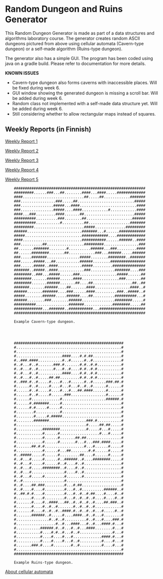 # Random Dungeon and Ruins Generator

This Random Dungeon Generator is made as part of a data structures and algorithms laboratory course. The generator creates random ASCII dungeons pictured from above using cellular automata (Cavern-type dungeon) or a self-made algorithm (Ruins-type dungeon).

The generator also has a simple GUI. The program has been coded using java on a gradle build. Please refer to documentation for more details.

**KNOWN ISSUES**

* Cavern-type dungeon also forms caverns with inaccessible places. Will be fixed during week 6.
* GUI window showing the generated dungeon is missing a scroll bar. Will be added during week 6.
* Random class not implemented with a self-made data structure yet. Will be added during week 6.
* Still considering whether to allow rectangular maps instead of squares.


## Weekly Reports (in Finnish)

[Weekly Report 1](https://github.com/lauriap/random-dungeons/blob/master/documentation/viikkoraportti_1.md)

[Weekly Report 2](https://github.com/lauriap/random-dungeons/blob/master/documentation/viikkoraportti_2.md)

[Weekly Report 3](https://github.com/lauriap/random-dungeons/blob/master/documentation/viikkoraportti_3.md)

[Weekly Report 4](https://github.com/lauriap/random-dungeons/blob/master/documentation/viikkoraportti_4.md)

[Weekly Report 5](https://github.com/lauriap/random-dungeons/blob/master/documentation/viikkoraportti_5.md)



		############################################################
		#########......###...##........####...####.....#############
		####............................##.....##............#######
		###................###.....##..........................#####
		###...............#####...####..........................####
		###...............#####....####............#............####
		####...###.........####.......##.......................#####
		##########..........###........##.....................######
		##########...........#..........##...................#######
		#########.......................#####..............#########
		######.........................#######...#......############
		#####..........................############....#############
		####...........................###########......######..####
		###..........##.................#########................###
		##.......#######........#..........######...###.........####
		##......########.......##............###...######.....######
		###.....#######...............#####........########..#######
		###......#####...##...........######........################
		###......#####..####...........#####.........###############
		#######..#####..####............###...........#######....###
		########..###...#####......###.................#####......##
		########.......######......####.................###.......##
		########.......######.......##....##..................##..##
		#######.......######....##.......####................####..#
		######.......#######....###......####..........###..#####..#
		#####........######.....######....##..........##########...#
		######........###........######...............########.....#
		##########...............#######.............########.....##
		#############...#######..###########...#####################
		############################################################  
		
		Example Cavern-type dungeon.




		##################################################
		#................................................#
		#................................................#
		#.....................####....#.#.##.............#
		#..###.####...........#..#......#..#.............#
		#..#...#..#.......###.#.......#.#..#.#...........#
		#..#...#..#.......#...#..#....#.#..#.#...........#
		#..#...#..#...........####....#.#..#.#...........#
		#..#...#..#.....##.##.........#.#..#.#...........#
		#..###.#..#.....#....#...#......#..#......###.##.#
		#......#..#.....#....#...#...#..#..#......#......#
		#......#..#.....#....#...#...##.####......#......#
		#......#..#.....#......###................#......#
		#......#.............#....................######.#
		#......#.#######.....#...........................#
		#......#.#.....#.....#...........................#
		#........#...........#...........................#
		#........#.....#.#####...........................#
		#........#######.................###.#...........#
		#................................#.....##.##.....#
		#............########............#.....#...#.....#
		#............#......#..................#...#.....#
		#............#......#.......##.##................#
		#............#......#.......#...#...###.####.....#
		#.......##.#.#..................#...#......#.....#
		#............#......#...##........#.#......#.....#
		#..#####.....#......#.........##....#......#.....#
		#..#...#.....#......#..######..#....########.....#
		#..#...#.....#......#..#....#..#.................#
		#..#...#.....########..#....#..#.................#
		#..#...#...............#....#..#.................#
		#..#...#.....#.........#.......#.................#
		#..#...................#.........................#
		#..#....##.###.........#...#.##..................#
		#..#....#....#.........#...#..#..........######..#
		#..##.#.#....#.........#...#..#..#.##....#....#..#
		#.......#....#.........#...#..#..#..#....#....#..#
		#.......#....#..####...##..#..#..#..#....##.###..#
		#.......#....#..#..#.......#..#..#..#............#
		#.......#....#..#..#..####.#..#..#..#...#.....#..#
		#.......######..#.....#....####..#..#...#........#
		#...............#..#..#..........#..#...#....###.#
		#..................#..#...####...#..#...####.#...#
		#...........######.#..#...#..#...####........#...#
		#...........#....#.#..#...#..#...............#...#
		#...........#....#....#...#.............####.#...#
		#...........#....#....#...#..#..........#....#...#
		#.......###.#....#........#..#..........#....#...#
		#................................................#
		##################################################

		Example Ruins-type dungeon.




[About cellular automata](http://www.roguebasin.com/index.php?title=Cellular_Automata_Method_for_Generating_Random_Cave-Like_Levels)



